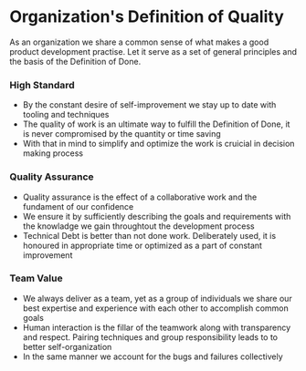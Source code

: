 # Organization's Definition of Quality
As an organization we share a common sense of what makes a good product development practise. Let it serve as a set of general principles and the basis of the Definition of Done.

### High Standard
- By the constant desire of self-improvement we stay up to date with tooling and techniques
- The quality of work is an ultimate way to fulfill the Definition of Done, it is never compromised by the quantity or time saving
- With that in mind to simplify and optimize the work is cruicial in decision making process

### Quality Assurance
- Quality assurance is the effect of a collaborative work and the fundament of our confidence
- We ensure it by sufficiently describing the goals and requirements with the knowladge we gain throughtout the development process
- Technical Debt is better than not done work. Deliberately used, it is honoured in appropriate time or optimized as a part of constant improvement

### Team Value 
- We always deliver as a team, yet as a group of individuals we share our best expertise and experience with each other to accomplish common goals
- Human interaction is the fillar of the teamwork along with transparency and respect. Pairing techniques and group responsibility leads to to better self-organization
- In the same manner we account for the bugs and failures collectively
